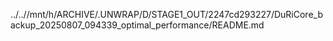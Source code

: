 ../..//mnt/h/ARCHIVE/.UNWRAP/D/STAGE1_OUT/2247cd293227/DuRiCore_backup_20250807_094339_optimal_performance/README.md